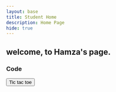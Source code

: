 ```yaml
---
layout: base
title: Student Home 
description: Home Page
hide: true
---
```


## welcome, to Hamza's page.


### Code
<a src="/ticTacToe.md">
<button>Tic tac toe </button>
</a>